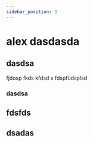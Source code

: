 ```yaml
---
sidebar_position: 3
---
```


# alex dasdasda

## dasdsa
fjdosp fkds kfdsd
s
fdspfüdsplsd 
### dasdsa

## fdsfds

## dsadas